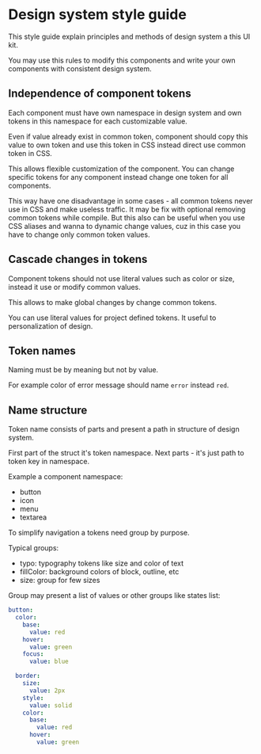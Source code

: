# Design system style guide

This style guide explain principles and methods of design system a this UI kit.

You may use this rules to modify this components and write your own components with consistent design system.

## Independence of component tokens

Each component must have own namespace in design system and own tokens in this namespace for each customizable value.

Even if value already exist in common token, component should copy this value to own token and use this token in CSS instead direct use common token in CSS.

This allows flexible customization of the component. You can change specific tokens for any component instead change one token for all components.

This way have one disadvantage in some cases - all common tokens never use in CSS and make useless traffic. It may be fix with optional removing common tokens while compile. But this also can be useful when you use CSS aliases and wanna to dynamic change values, cuz in this case you have to change only common token values.

## Cascade changes in tokens

Component tokens should not use literal values such as color or size, instead it use or modify common values.

This allows to make global changes by change common tokens.

You can use literal values for project defined tokens. It useful to personalization of design.

## Token names

Naming must be by meaning but not by value.

For example color of error message should name `error` instead `red`.

## Name structure

Token name consists of parts and present a path in structure of design system.

First part of the struct it's token namespace.
Next parts - it's just path to token key in namespace.

Example a component namespace:

- button
- icon
- menu
- textarea

To simplify navigation a tokens need group by purpose.

Typical groups:

- typo: typography tokens like size and color of text
- fillColor: background colors of block, outline, etc
- size: group for few sizes

Group may present a list of values or other groups like states list:

```yml
button:
  color:
    base:
      value: red
    hover:
      value: green
    focus:
      value: blue

  border:
    size:
      value: 2px
    style:
      value: solid
    color:
      base:
        value: red
      hover:
        value: green
```
